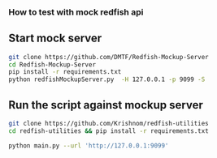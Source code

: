 ### How to test with mock redfish api


## Start mock server
```bash
git clone https://github.com/DMTF/Redfish-Mockup-Server
cd Redfish-Mockup-Server
pip install -r requirements.txt
python redfishMockupServer.py  -H 127.0.0.1 -p 9099 -S
```


## Run the script  against mockup server
```bash
git clone https://github.com/Krishnom/redfish-utilities
cd redfish-utilities && pip install -r requirements.txt

python main.py --url 'http://127.0.0.1:9099' 
```